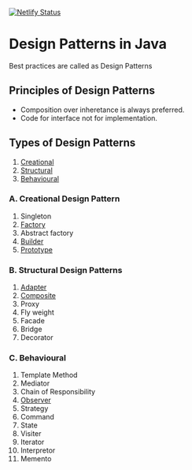 [![Netlify Status](https://api.netlify.com/api/v1/badges/ceec4efb-1a95-424e-a933-8897a3797c23/deploy-status)](https://app.netlify.com/sites/learning-topics/deploys)

# Design Patterns in Java

Best practices are called as Design Patterns

## Principles of Design Patterns

- Composition over inheretance is always preferred.
- Code for interface not for implementation.

## Types of Design Patterns

1. [Creational](#a-creational-design-pattern)
2. [Structural](#b-structural-design-patterns)
3. [Behavioural](#c-behavioural)

### A. Creational Design Pattern

1. Singleton
2. [Factory](docs/pattern/Factory-Design-Pattern.md)
3. Abstract factory
4. [Builder](docs/pattern/Builder-Design-Pattern.md)
5. [Prototype](docs/pattern/Prototype-Design-Pattern.md)

### B. Structural Design Patterns

1. [Adapter](docs/pattern/Adapter-Design-Pattern.md)
1. [Composite](docs/pattern/Composite-Design-Pattern.md)
1. Proxy
1. Fly weight
1. Facade
1. Bridge
1. Decorator

### C. Behavioural

1. Template Method
1. Mediator
1. Chain of Responsibility
1. [Observer](docs/pattern/Observer-Design-Pattern.md)
1. Strategy
1. Command
1. State
1. Visiter
1. Iterator
1. Interpretor
1. Memento
